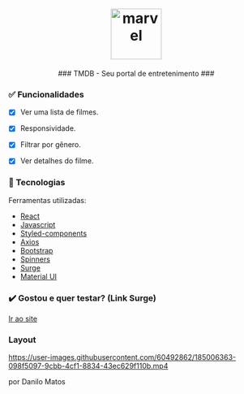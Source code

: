 <h1 align="center"> <a href='http://waggish-cough.surge.sh/'>
  <img class="emojidex-emoji" src="https://user-images.githubusercontent.com/60492862/185005632-d6273664-d1a2-4a49-b027-419ebfb7b833.png"?auto=webp" width="100" height="100" emoji-code="Marvel" alt="marvel" />
  </a></h1>


<div align="center">   
  ### TMDB - Seu portal de entretenimento ### 
</div>


### ✅ Funcionalidades

- [x] Ver uma lista de filmes.
- [x] Responsividade.
- [x] Filtrar por gênero.
- [x] Ver detalhes do filme.


### 🔧 Tecnologias

<p>Ferramentas utilizadas:</p>

- [React](https://pt-br.reactjs.org/)
- [Javascript](https://www.javascript.com/)
- [Styled-components](https://styled-components.com/)
- [Axios](https://axios-http.com/docs/intro)
- [Bootstrap](https://https://getbootstrap.com)
- [Spinners](https://www.davidhu.io/react-spinners/)
- [Surge](https://surge.sh/)
- [Material UI](https://https://mui.com/)


### ✔️ Gostou e quer testar? (Link Surge)

[Ir ao site](http://waggish-cough.surge.sh/)



### Layout 

https://user-images.githubusercontent.com/60492862/185006363-098f5097-9cbb-4cf1-8834-43ec629f110b.mp4


por Danilo Matos
